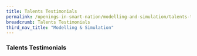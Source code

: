 ```yaml
---
title: Talents Testimonials
permalink: /openings-in-smart-nation/modelling-and-simulation/talents-testimonials/
breadcrumb: Talents Testimonials
third_nav_title: "Modelling & Simulation"
---
```


### **Talents Testimonials**
